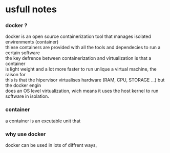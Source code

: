 <h1>usfull notes</h1>

<h3><strong>docker ?</strong></h3>
    <p>
        docker is an open source containerization tool that manages isolated envirenments (container)<br>
        thiese containers are provided with all the tools and dependecies to run a certain software<br>
        the key defrence between containerization and virtualization is that a container<br>
        is light weight and a lot more faster to run unlique a virtual machine, the raison for<br>
        this is that the hipervisor virtualises hardware (RAM, CPU, STORAGE ...) but the docker engin<br>
        does an OS level virtualization, wich means it uses the host kernel to run software in isolation.<br>
    </p>

<h3>container</h3>
    <p>
        a container is an excutable unit that 
    </p>

<h3>why use docker</h3>
    <p>
        docker can be used in lots of diffrent ways, 
    </p>